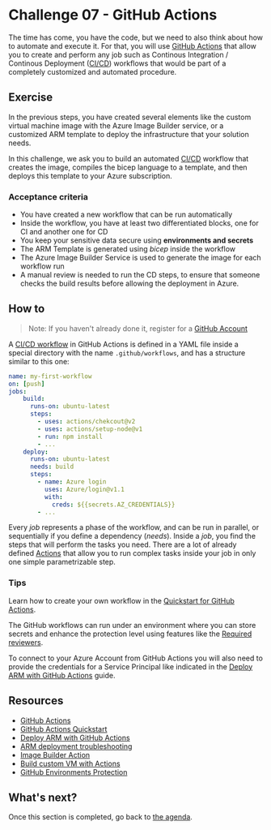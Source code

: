 # Challenge 07 - GitHub Actions

The time has come, you have the code, but we need to also think about how to automate and execute it. For that, you will use [GitHub Actions][github-actions] that allow you to create and perform any job such as Continous Integration / Continous Deployment ([CI/CD][ci-cd]) workflows that would be part of a completely customized and automated procedure.

## Exercise

In the previous steps, you have created several elements like the custom virtual machine image with the Azure Image Builder service, or a customized ARM template to deploy the infrastructure that your solution needs.

In this challenge, we ask you to build an automated [CI/CD][ci-cd] workflow that creates the image, compiles the bicep language to a template, and then deploys this template to your Azure subscription.

### Acceptance criteria

* You have created a new workflow that can be run automatically
* Inside the workflow, you have at least two differentiated blocks, one for CI and another one for CD
* You keep your sensitive data secure using **environments and secrets**
* The ARM Template is generated using *bicep* inside the workflow
* The Azure Image Builder Service is used to generate the image for each workflow run
* A manual review is needed to run the CD steps, to ensure that someone checks the build results before allowing the deployment in Azure.

## How to

> Note: If you haven't already done it, register for a [GitHub Account](https://github.com/join)

A [CI/CD workflow][ci-cd] in GitHub Actions is defined in a YAML file inside a special directory with the name ```.github/workflows```, and has a structure similar to this one:

```YAML
name: my-first-workflow
on: [push]
jobs:
    build:
      runs-on: ubuntu-latest
      steps:
        - uses: actions/chekcout@v2
        - uses: actions/setup-node@v1
        - run: npm install
        - ...
    deploy:
      runs-on: ubuntu-latest
      needs: build
      steps:
        - name: Azure login
          uses: Azure/login@v1.1
          with:
            creds: ${{secrets.AZ_CREDENTIALS}}
        - ...
```

Every *job* represents a phase of the workflow, and can be run in parallel, or sequentially if you define a dependency (*needs*). Inside a *job*, you find the steps that will perform the tasks you need. There are a lot of already defined [Actions][github-actions] that allow you to run complex tasks inside your job in only one simple parametrizable step.

### Tips

Learn how to create your own workflow in the [Quickstart for GitHub Actions][actions-quickstart].

The GitHub workflows can run under an environment where you can store secrets and enhance the protection level using features like the [Required reviewers][github-environment-protection].

To connect to your Azure Account from GitHub Actions you will also need to provide the credentials for a Service Principal like indicated in the [Deploy ARM with GitHub Actions][azure-github] guide.

## Resources

- [GitHub Actions][github-actions]
- [GitHub Actions Quickstart][actions-quickstart]
- [Deploy ARM with GitHub Actions][azure-github]
- [ARM deployment troubleshooting](https://docs.microsoft.com/azure/azure-resource-manager/templates/common-deployment-errors)
- [Image Builder Action][image-builder-action]
- [Build custom VM with Actions][build-vm-images]
- [GitHub Environments Protection][github-environment-protection]

## What's next?

Once this section is completed, go back to [the agenda](../../README.md).

[actions-quickstart]: https://docs.github.com/actions/quickstart "Quickstart for GitHub Actions"
[azure-github]: https://docs.microsoft.com/azure/azure-resource-manager/templates/deploy-github-actions/ "Deploy ARM templates by using GitHub Actions"
[ci-cd]:https://docs.github.com/actions/guides/about-continuous-integration "About continuous integration"
[github-actions]:https://docs.github.com/actions/learn-github-actions/introduction-to-github-actions "Introduction to GitHub Actions"
[github-environment-protection]: https://docs.github.com/actions/reference/environments#required-reviewers
[build-vm-images]: https://docs.microsoft.com/azure/developer/github/build-vm-image "Build custom virtual machine images with GitHub Actions and Azure"
[image-builder-action]: https://github.com/marketplace/actions/build-azure-virtual-machine-image "GitHub Action to Build Custom Virtual Machine Images"